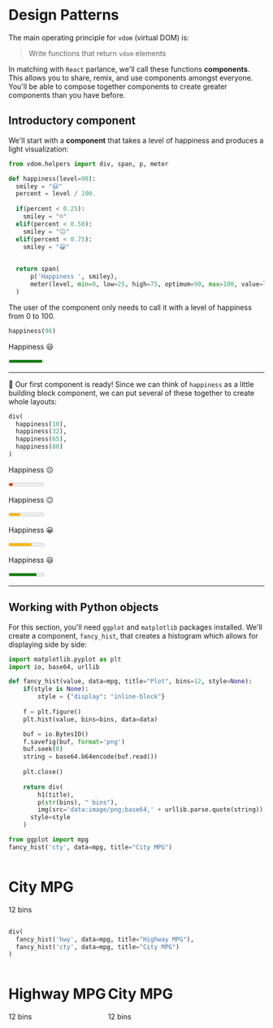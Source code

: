 # Design Patterns

The main operating principle for `vdom` (virtual DOM) is:

> Write functions that return `vdom` elements

In matching with `React` parlance, we'll call these functions **components**. This allows you
to share, remix, and use components amongst everyone. You'll be able to compose together
components to create greater components than you have before.

## Introductory component

We'll start with a **component** that takes a level of happiness and produces a light visualization:

```python
from vdom.helpers import div, span, p, meter

def happiness(level=90):
  smiley = "😃"
  percent = level / 100.
    
  if(percent < 0.25):
    smiley = "☹️"
  elif(percent < 0.50):
    smiley = "😐"
  elif(percent < 0.75):
    smiley = "😀"

    
  return span(
      p('Happiness ', smiley),
      meter(level, min=0, low=25, high=75, optimum=90, max=100, value=level)
  )
```

The user of the component only needs to call it with a level of happiness from 0 to 100.

```python
happiness(96)
```

<span>
<p>Happiness 😃</p>
<meter min="0" low="25" high="75" optimum="90" max="100" value="96">
  96
</meter>
</span>

------------

:tada: Our first component is ready! Since we can think of `happiness` as a little building block component,
we can put several of these together to create whole layouts:

```python
div(
  happiness(10),
  happiness(32),
  happiness(65),
  happiness(80)
)
```

<span>
<p>Happiness ☹️</p>
<meter min="0" low="25" high="75" optimum="90" max="100" value="10">
  10
</meter>
</span>
<span>
<p>Happiness 😐</p>
<meter min="0" low="25" high="75" optimum="90" max="100" value="32">
  32
</meter>
</span>
<span>
<p>Happiness 😀</p>
<meter min="0" low="25" high="75" optimum="90" max="100" value="65">
  65
</meter>
</span>
<span>
<p>Happiness 😃</p>
<meter min="0" low="25" high="75" optimum="90" max="100" value="80">
  80
</meter>
</span>

-------------------


## Working with Python objects

For this section, you'll need `ggplot` and `matplotlib` packages installed. We'll create a component,
`fancy_hist`, that creates a histogram which allows for displaying side by side:

```python
import matplotlib.pyplot as plt
import io, base64, urllib

def fancy_hist(value, data=mpg, title="Plot", bins=12, style=None):
    if(style is None):
        style = {"display": "inline-block"}
    
    f = plt.figure()
    plt.hist(value, bins=bins, data=data)

    buf = io.BytesIO()
    f.savefig(buf, format='png')
    buf.seek(0)
    string = base64.b64encode(buf.read())
    
    plt.close()
        
    return div(
        h1(title),
        p(str(bins), " bins"),
        img(src='data:image/png;base64,' + urllib.parse.quote(string)),
      style=style
    )
```


```python
from ggplot import mpg
fancy_hist('cty', data=mpg, title="City MPG")
```

<div style="display: inline-block">
  <h1>City MPG</h1>
  <p>12 bins</p>
  <img src="" />
</div>


```python
div(
  fancy_hist('hwy', data=mpg, title="Highway MPG"),
  fancy_hist('cty', data=mpg, title="City MPG")
)

```

<div>
<div style="display: inline-block">
  <h1>Highway MPG</h1>
  <p>12 bins</p>
  <img src="" />
</div>
<div style="display: inline-block">
  <h1>City MPG</h1>
  <p>12 bins</p>
  <img src="" />
</div>
</div>
